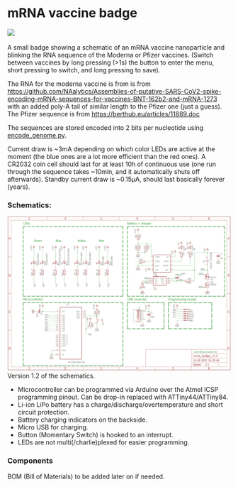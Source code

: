 # mRNA vaccine badge

[![](video_link_image.jpg)](https://youtu.be/r8VF4bMJ7uo "Project video")

A small badge showing a schematic of an mRNA vaccine nanoparticle and blinking the RNA sequence of the Moderna or Pfizer vaccines. (Switch between vaccines by long pressing (>1s) the button to enter the menu, short pressing to switch, and long pressing to save).

The RNA for the moderna vaccine is from is from https://github.com/NAalytics/Assemblies-of-putative-SARS-CoV2-spike-encoding-mRNA-sequences-for-vaccines-BNT-162b2-and-mRNA-1273 with an added poly-A tail of similar length to the Pfizer one (just a guess). The Pfizer sequence is from https://berthub.eu/articles/11889.doc

The sequences are stored encoded into 2 bits per nucleotide using [encode_genome.py](encode_genome.py).

Current draw is ~3mA depending on which color LEDs are active at the moment (the blue ones are a lot more efficient than the red ones). A CR2032 coin cell should last for at least 10h of continuous use (one run through the sequence takes ~10min, and it automatically shuts off afterwards).
Standby current draw is ~0.15µA, should last basically forever (years).

### Schematics:
![](https://github.com/petl/mrna_vaccine_badge/blob/main/schematics_v1.2.png)
Version 1.2 of the schematics. 

* Microcontroller can be programmed via Arduino over the Atmel ICSP programming pinout. Can be drop-in replaced with ATTiny44/ATTiny84.
* Li-ion LiPo battery has a charge/discharge/overtemperature and short circuit protection.
* Battery charging indicators on the backside. 
* Micro USB for charging. 
* Button (Momentary Switch) is hooked to an interrupt. 
* LEDs are not multi(/charlie)plexed for easier programming. 

### Components

BOM (Bill of Materials) to be added later on if needed. 

